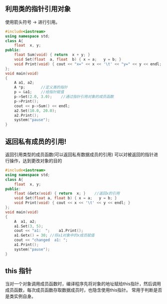 ## 利用类的指针引用对象
使用箭头符号 -> 进行引用。
``` C++
#include<iostream>
using namespace std;
class A{
	float  x, y;
public:
	float Sum(void) { return  x + y; }
	void Set(float  a, float  b) { x = a;	y = b; }
	void Print(void) { cout << "x=" << x << '\t' << "y=" << y << endl; }
};
void main(void)
{
	A a1, a2;
	A *p;		//定义类的指针
	p = &a1;	//给指针赋值
	p->Set(2.0, 3.0);    //通过指针引用对象的成员函数
	p->Print();
	cout << p->Sum() << endl;
	a2.Set(10.0, 20.0);
	a2.Print();
	system("pause");
}
```
## 返回私有成员的引用!
返回引用类型的成员函数(可以返回私有数据成员的引用)
可以对被返回的指针进行操作，达到更改对象的目的
``` C++
#include<iostream>
using namespace std;
class A{
	float  x, y;
public:
	float &Getx(void) { return  x; } 	//返回x的引用
	void Set(float a, float b) { x = a;   y = b; }
	void Print(void) { cout << x << '\t' << y << endl; }
};
void main(void)
{
	A  a1, a2;
	a1.Set(3, 5);
	cout << "a1:  ";   	a1.Print();
	a1.Getx() = 30;	//将a1对象中的x成员赋值
	cout << "changed  a1: ";
	a1.Print();
	system("pause");
}
```
## this 指针
当对一个对象调用成员函数时，编译程序先将对象的地址赋给this指针，然后调用成员函数，每次成员函数存取数据成员时，也隐含使用this指针。
常用于判断是否是类实例自身。